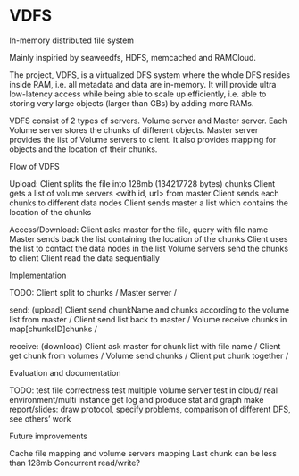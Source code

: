 # VDFS
In-memory distributed file system

Mainly inspiried by seaweedfs, HDFS, memcached and RAMCloud.

The project, VDFS, is a virtualized DFS system where the whole DFS resides inside RAM, i.e. all metadata and data are in-memory. It will provide ultra low-latency access while being able to scale up efficiently, i.e. able to storing very large objects (larger than GBs) by adding more RAMs.

VDFS consist of 2 types of servers. Volume server and Master server.
Each Volume server stores the chunks of different objects. 
Master server provides the list of Volume servers to client. It also provides mapping for objects and the location of their chunks.

Flow of VDFS

Upload:
Client splits the file into 128mb (134217728 bytes) chunks
Client gets a list of volume servers <with id, url> from master
Client sends each chunks to different data nodes
Client sends master a list which contains the location of the chunks

Access/Download:
Client asks master for the file, query with file name
Master sends back the list containing the location of the chunks
Client uses the list to contact the data nodes in the list
Volume servers send the chunks to client
Client read the data sequentially

Implementation

TODO:
Client split to chunks /
Master server /

send: (upload)
Client send chunkName and chunks according to the volume list from master /
Client send list back to master /
Volume receive chunks in map[chunksID]chunks /

receive: (download)
Client ask master for chunk list with file name /
Client get chunk from volumes /
Volume send chunks /
Client put chunk together /

Evaluation and documentation

TODO:
test file correctness
test multiple volume server
test in cloud/ real environment/multi instance
get log and produce stat and graph
make report/slides: draw protocol, specify problems, comparison of different DFS, see others’ work

Future improvements

Cache file mapping and volume servers mapping
Last chunk can be less than 128mb
Concurrent read/write?
